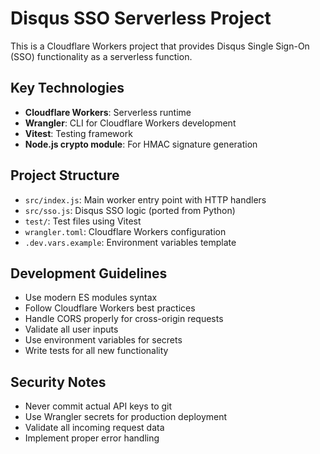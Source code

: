 <!-- Use this file to provide workspace-specific custom instructions to Copilot. For more details, visit https://code.visualstudio.com/docs/copilot/copilot-customization#_use-a-githubcopilotinstructionsmd-file -->

# Disqus SSO Serverless Project

This is a Cloudflare Workers project that provides Disqus Single Sign-On (SSO) functionality as a serverless function.

## Key Technologies
- **Cloudflare Workers**: Serverless runtime
- **Wrangler**: CLI for Cloudflare Workers development
- **Vitest**: Testing framework
- **Node.js crypto module**: For HMAC signature generation

## Project Structure
- `src/index.js`: Main worker entry point with HTTP handlers
- `src/sso.js`: Disqus SSO logic (ported from Python)
- `test/`: Test files using Vitest
- `wrangler.toml`: Cloudflare Workers configuration
- `.dev.vars.example`: Environment variables template

## Development Guidelines
- Use modern ES modules syntax
- Follow Cloudflare Workers best practices
- Handle CORS properly for cross-origin requests
- Validate all user inputs
- Use environment variables for secrets
- Write tests for all new functionality

## Security Notes
- Never commit actual API keys to git
- Use Wrangler secrets for production deployment
- Validate all incoming request data
- Implement proper error handling
